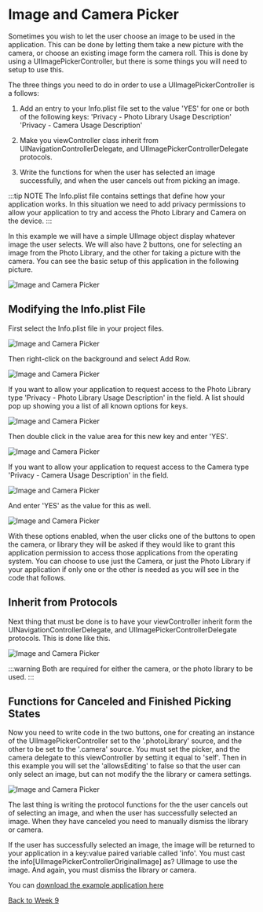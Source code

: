 # Image and Camera Picker

Sometimes you wish to let the user choose an image to be used in the application.  This can be done by letting them take a new picture with the camera, or choose an existing image form the camera roll.  This is done by using a UIImagePickerController, but there is some things you will need to setup to use this.

The three things you need to do in order to use a UIImagePickerController is a follows:

1. Add an entry to your Info.plist file set to the value 'YES' for one or both of the following keys:
'Privacy - Photo Library Usage Description'
'Privacy - Camera Usage Description'

2. Make you viewController class inherit from UINavigationControllerDelegate, and UIImagePickerControllerDelegate protocols.

3. Write the functions for when the user has selected an image successfully, and when the user cancels out from picking an image.

:::tip NOTE
The Info.plist file contains settings that define how your application works.  In this situation we need to add privacy permissions to allow your application to try and access the Photo Library and Camera on the device.
:::

In this example we will have a simple UIImage object display whatever image the user selects.  We will also have 2 buttons, one for selecting an image from the Photo Library, and the other for taking a picture with the camera.  You can see the basic setup of this application in the following picture.

![Image and Camera Picker](/F2020/assets/img/ImagePicker_1.png)

## Modifying the Info.plist File

First select the Info.plist file in your project files.

![Image and Camera Picker](/F2020/assets/img/ImagePicker_2.png)

Then right-click on the background and select Add Row.

![Image and Camera Picker](/F2020/assets/img/ImagePicker_3.png)

If you want to allow your application to request access to the Photo Library type 'Privacy - Photo Library Usage Description' in the field.  A list should pop up showing you a list of all known options for keys.

![Image and Camera Picker](/F2020/assets/img/ImagePicker_4.png)

Then double click in the value area for this new key and enter 'YES'.

![Image and Camera Picker](/F2020/assets/img/ImagePicker_5.png)

If you want to allow your application to request access to the Camera type 'Privacy - Camera Usage Description' in the field.

![Image and Camera Picker](/F2020/assets/img/ImagePicker_6.png)

And enter 'YES' as the value for this as well.

![Image and Camera Picker](/F2020/assets/img/ImagePicker_7.png)

With these options enabled, when the user clicks one of the buttons to open the camera, or library they will be asked if they would like to grant this application permission to access those applications from the operating system.  You can choose to use just the Camera, or just the Photo Library if your application if only one or the other is needed as you will see in the code that follows.

## Inherit from Protocols

Next thing that must be done is to have your viewController inherit form the UINavigationControllerDelegate, and UIImagePickerControllerDelegate protocols.  This is done like this.

![Image and Camera Picker](/F2020/assets/img/ImagePicker_8.png)

:::warning
Both are required for either the camera, or the photo library to be used.
:::

## Functions for Canceled and Finished Picking States

Now you need to write code in the two buttons, one for creating an instance of the UIImagePickerController set to the '.photoLibrary' source, and the other to be set to the '.camera' source.  You must set the picker, and the camera delegate to this viewController by setting it equal to 'self'.  Then in this example you will set the 'allowsEditing' to false so that the user can only select an image, but can not modify the the library or camera settings.

![Image and Camera Picker](/F2020/assets/img/ImagePicker_9.png)

The last thing is writing the protocol functions for the the user cancels out of selecting an image, and when the user has successfully selected an image.  When they have canceled you need to manually dismiss the library or camera.

If the user has successfully selected an image, the image will be returned to your application in a key:value paired variable called 'info'.  You must cast the info[UIImagePickerControllerOriginalImage] as? UIImage to use the image.  And again, you must dismiss the library or camera.

You can [download the example application here](/F2020/assets/downloads/ImageCameraPicker.zip)

[Back to Week 9](./index.md#during-class)